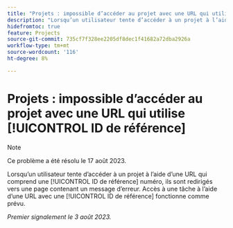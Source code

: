 ```yaml
---
title: "Projets : impossible d’accéder au projet avec une URL qui utilise l’ID de référence"
description: "Lorsqu’un utilisateur tente d’accéder à un projet à l’aide d’une URL qui inclut un numéro d’ID de référence, il est redirigé vers une page contenant un message d’erreur. La navigation vers une tâche à l’aide d’une URL avec un ID de référence fonctionne comme prévu."
hidefromtoc: true
feature: Projects
source-git-commit: 735cf7f328ee2205df8dec1f41682a72dba2926a
workflow-type: tm+mt
source-wordcount: '116'
ht-degree: 8%

---
```



# Projets : impossible d’accéder au projet avec une URL qui utilise [!UICONTROL ID de référence]

>[!NOTE]
>
>Ce problème a été résolu le 17 août 2023.

Lorsqu’un utilisateur tente d’accéder à un projet à l’aide d’une URL qui comprend une [!UICONTROL ID de référence] numéro, ils sont redirigés vers une page contenant un message d’erreur. Accès à une tâche à l’aide d’une URL avec une [!UICONTROL ID de référence] fonctionne comme prévu.

_Premier signalement le 3 août 2023._

